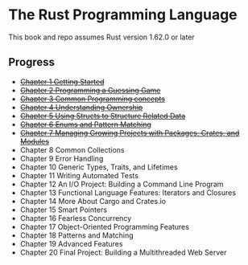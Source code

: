# The Rust Programming Language
This book and repo assumes Rust version 1.62.0 or later

## Progress
* ~~[Chapter 1 Getting Started](https://github.com/Synopsik/learn-rust/tree/master/chapter_1#chapter-1-getting-started)~~
* ~~[Chapter 2 Programming a Guessing Game](https://github.com/Synopsik/learn-rust/tree/master/chapter_2#chapter-2-programming-a-guessing-game)~~
* ~~[Chapter 3 Common Programming concepts](https://github.com/Synopsik/learn-rust/tree/master/chapter_3#chapter-3-common-programming-concepts)~~
* ~~[Chapter 4 Understanding Ownership](https://github.com/Synopsik/learn-rust/tree/master/chapter_4#chapter-4-understanding-ownership)~~
* ~~[Chapter 5 Using Structs to Structure Related Data](https://github.com/Synopsik/learn-rust/tree/master/chapter_5#chapter-5-using-structs-to-structure-related-data)~~
* ~~[Chapter 6 Enums and Pattern Matching](https://github.com/Synopsik/learn-rust/tree/master/chapter_6#chapter-6-enums-and-pattern-matching)~~
* ~~[Chapter 7 Managing Growing Projects with Packages, Crates, and Modules](https://github.com/Synopsik/learn-rust/tree/master/chapter_7#chapter-7-managing-growing-projects-with-packages,-crates,-and-modules)~~
* Chapter 8 Common Collections
* Chapter 9 Error Handling
* Chapter 10 Generic Types, Traits, and Lifetimes
* Chapter 11 Writing Automated Tests
* Chapter 12 An I/O Project: Building a Command Line Program
* Chapter 13 Functional Language Features: Iterators and Closures
* Chapter 14 More About Cargo and Crates.io
* Chapter 15 Smart Pointers
* Chapter 16 Fearless Concurrency
* Chapter 17 Object-Oriented Programming Features
* Chapter 18 Patterns and Matching
* Chapter 19 Advanced Features
* Chapter 20 Final Project: Building a Multithreaded Web Server
